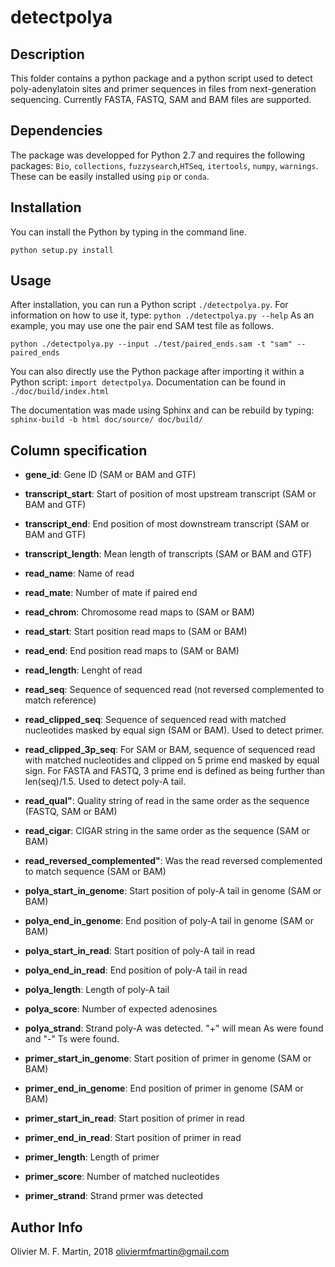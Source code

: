 # detectpolya

## Description

This folder contains a python package and a python script used to detect poly-adenylatoin sites and primer sequences in files from next-generation sequencing. Currently FASTA, FASTQ, SAM and BAM files are supported.

## Dependencies

The package was developped for Python 2.7 and requires the following packages: `Bio`, `collections`, `fuzzysearch`,`HTSeq`, `itertools`, `numpy`, `warnings`. These can be easily installed using `pip` or `conda`.

## Installation

You can install the Python by typing in the command line.

```
python setup.py install
```

## Usage

After installation, you can run a Python script `./detectpolya.py`. For information on how to use it, type: `python ./detectpolya.py --help` As an example, you may use one the pair end SAM test file as follows.

```
python ./detectpolya.py --input ./test/paired_ends.sam -t "sam" --paired_ends
```

You can also directly use the Python package after importing it within a Python script: `import detectpolya`. Documentation can be found in `./doc/build/index.html`

The documentation was made using Sphinx and can be rebuild by typing: `sphinx-build -b html doc/source/ doc/build/`

## Column specification

* **gene_id**: Gene ID (SAM or BAM and GTF)

* **transcript_start**: Start of position of most upstream transcript (SAM or BAM and GTF)

* **transcript_end**: End position of most downstream transcript (SAM or BAM and GTF)

* **transcript_length**: Mean length of transcripts (SAM or BAM and GTF)

* **read_name**: Name of read 

* **read_mate**: Number of mate if paired end

* **read_chrom**: Chromosome read maps to (SAM or BAM)

* **read_start**: Start position read maps to (SAM or BAM)

* **read_end**: End position read maps to (SAM or BAM)

* **read_length**: Lenght of read 

* **read_seq**: Sequence of sequenced read (not reversed complemented to match reference)

* **read_clipped_seq**: Sequence of sequenced read with matched nucleotides masked by equal sign (SAM or BAM). Used to detect primer.

* **read_clipped_3p_seq**: For SAM or BAM, sequence of sequenced read with matched nucleotides and clipped on 5 prime end masked by equal sign. For FASTA and FASTQ, 3 prime end is defined as being further than len(seq)/1.5. Used to detect poly-A tail.

* **read_qual"**: Quality string of read in the same order as the sequence (FASTQ, SAM or BAM)

* **read_cigar**: CIGAR string in the same order as the sequence (SAM or BAM)

* **read_reversed_complemented"**: Was the read reversed complemented to match sequence (SAM or BAM)

* **polya_start_in_genome**: Start position of poly-A tail in genome (SAM or BAM)

* **polya_end_in_genome**: End position of poly-A tail in genome (SAM or BAM)

* **polya_start_in_read**: Start position of poly-A tail in read

* **polya_end_in_read**: End position of poly-A tail in read

* **polya_length**: Length of poly-A tail

* **polya_score**: Number of expected adenosines

* **polya_strand**: Strand poly-A was detected. "+" will mean As were found and "-" Ts were found.

* **primer_start_in_genome**: Start position of primer in genome (SAM or BAM)

* **primer_end_in_genome**: End position of primer in genome (SAM or BAM)

* **primer_start_in_read**: Start position of primer in read

* **primer_end_in_read**: Start position of primer in read

* **primer_length**: Length of primer

* **primer_score**: Number of matched nucleotides

* **primer_strand**: Strand prmer was detected

## Author Info

Olivier M. F. Martin, 2018
oliviermfmartin@gmail.com
